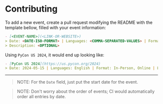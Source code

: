 # Contributing

To add a new event, create a pull request modifying the README with the template bellow, filled with your event information:

```md
- [<EVENT-NAME>](<LINK-OR-WEBSITE>)
> Date: <DATE-ISO-FORMAT> | Languages: <COMMA-SEPARATED-VALUES> | Format: <In-Person|Online> | Location: <ADDRESS>
> Description: <OPTIONAL>
```

Using `PyCon US 2024`, it would end up looking like:

```md
- [PyCon US 2024](https://us.pycon.org/2024)
> Date: 2024-05-15 | Languages: English | Format: In-Person, Online | Location: Pittsburgh, Pennsylvalnia
```

---

> NOTE: For the `Date` field, just put the start date for the event.

> NOTE: Don't worry about the order of events; CI would automatically order all entries by date.